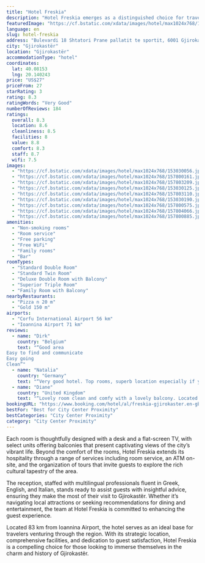 ```yaml
---
title: "Hotel Freskia"
description: "Hotel Freskia emerges as a distinguished choice for travelers seeking comfort and convenience in the heart of Gjirokastër, merely 44 km away from the serene Zaravina Lake."
featuredImage: "https://cf.bstatic.com/xdata/images/hotel/max1024x768/153030056.jpg?k=7d2a957706eadc9cc29d0653291bb38d99452767ca0d3afc8e59b1db8d9e5fb0&o=&hp=1"
language: en
slug: hotel-freskia
address: "Bulevardi 18 Shtatori Prane pallatit te sportit, 6001 Gjirokastër, Albania"
city: "Gjirokastër"
location: "Gjirokastër"
accommodationType: "hotel"
coordinates:
  lat: 40.08153
  lng: 20.140243
price: "US$27"
priceFrom: 27
starRating: 3
rating: 8.3
ratingWords: "Very Good"
numberOfReviews: 184
ratings:
  overall: 8.3
  location: 8.6
  cleanliness: 8.5
  facilities: 8
  value: 8.8
  comfort: 8.3
  staff: 8.7
  wifi: 7.5
images:
  - "https://cf.bstatic.com/xdata/images/hotel/max1024x768/153030056.jpg?k=7d2a957706eadc9cc29d0653291bb38d99452767ca0d3afc8e59b1db8d9e5fb0&o=&hp=1"
  - "https://cf.bstatic.com/xdata/images/hotel/max1024x768/157800161.jpg?k=cfd2e29da1afd0168057975a457b27b7500a768a883f0eca1e00d4cd2df8dca9&o=&hp=1"
  - "https://cf.bstatic.com/xdata/images/hotel/max1024x768/157803209.jpg?k=0acdc6c56252deaaab755771aa14d2bd100b610b944fea2ba701873e37e6a6a1&o=&hp=1"
  - "https://cf.bstatic.com/xdata/images/hotel/max1024x768/153030125.jpg?k=aaa3601b58cdafba2c7b4c1083622cb737a4b1eedb5f5ea54d321dca1cf97b4a&o=&hp=1"
  - "https://cf.bstatic.com/xdata/images/hotel/max1024x768/157803110.jpg?k=9dd531cd12b9fd5e5739c66d3c7a2798f82e23300dc84aa5b0fb9dae79e7b429&o=&hp=1"
  - "https://cf.bstatic.com/xdata/images/hotel/max1024x768/153030190.jpg?k=a60b2eb0f7d468e469520c308636a95638a6d5c1ef4cbf79f9b404e06d9c8eb4&o=&hp=1"
  - "https://cf.bstatic.com/xdata/images/hotel/max1024x768/157800575.jpg?k=98f173540518b54c1e2421446495333a999d0d5fd9634fff0d030b1d530f7cbf&o=&hp=1"
  - "https://cf.bstatic.com/xdata/images/hotel/max1024x768/157804066.jpg?k=2e6a01eced392a94fa7e90414ef1b10ed625602674f84b5b4203911af3a4a080&o=&hp=1"
  - "https://cf.bstatic.com/xdata/images/hotel/max1024x768/157800885.jpg?k=21334640c5b834bcaccadac3ea0efa29486c332918589106c5eef08c6fd7056e&o=&hp=1"
amenities:
  - "Non-smoking rooms"
  - "Room service"
  - "Free parking"
  - "Free WiFi"
  - "Family rooms"
  - "Bar"
roomTypes:
  - "Standard Double Room"
  - "Standard Twin Room"
  - "Deluxe Double Room with Balcony"
  - "Superior Triple Room"
  - "Family Room with Balcony"
nearbyRestaurants:
  - "Pizza n 20 m"
  - "Gold 150 m"
airports:
  - "Corfu International Airport 56 km"
  - "Ioannina Airport 71 km"
reviews:
  - name: "Dirk"
    country: "Belgium"
    text: "“Good area
Easy to find and communicate
Easy going
Clean”"
  - name: "Natalia"
    country: "Germany"
    text: "“Very good hotel. Top rooms, superb location especially if you need the bus to Ioannina, it is right in front of it. It is much better to stay here than in the old town as it is very difficult to bring your luggage so up the hill, you need a taxi....”"
  - name: "Diane"
    country: "United Kingdom"
    text: "“Lovely room clean and comfy with a lovely balcony. Located close to the bus station. The old town/castle is located up the hill so easy enough to jump in a taxi up there or a steady 20 min walk.”"
bookingURL: "https://www.booking.com/hotel/al/freskia-gjirokaster.en-gb.html?aid=8035640"
bestFor: "Best for City Center Proximity"
bestCategories: "City Center Proximity"
category: "City Center Proximity"
---
```


Each room is thoughtfully designed with a desk and a flat-screen TV, with select units offering balconies that present captivating views of the city’s vibrant life. Beyond the comfort of the rooms, Hotel Freskia extends its hospitality through a range of services including room service, an ATM on-site, and the organization of tours that invite guests to explore the rich cultural tapestry of the area.

The reception, staffed with multilingual professionals fluent in Greek, English, and Italian, stands ready to assist guests with insightful advice, ensuring they make the most of their visit to Gjirokastër. Whether it’s navigating local attractions or seeking recommendations for dining and entertainment, the team at Hotel Freskia is committed to enhancing the guest experience.

Located 83 km from Ioannina Airport, the hotel serves as an ideal base for travelers venturing through the region. With its strategic location, comprehensive facilities, and dedication to guest satisfaction, Hotel Freskia is a compelling choice for those looking to immerse themselves in the charm and history of Gjirokastër.